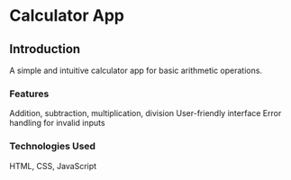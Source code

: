 # Calculator App
## Introduction
A simple and intuitive calculator app for basic arithmetic operations.

### Features
Addition, subtraction, multiplication, division
User-friendly interface
Error handling for invalid inputs

### Technologies Used
HTML, CSS, JavaScript
